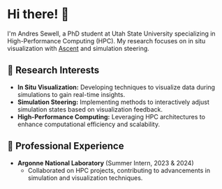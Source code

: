 # Hi there! 👋

I'm Andres Sewell, a PhD student at Utah State University specializing in High-Performance Computing (HPC). My research focuses on in situ visualization with [Ascent](https://ascent.readthedocs.io/en/latest/) and simulation steering.

## 🔬 Research Interests

- **In Situ Visualization:** Developing techniques to visualize data during simulations to gain real-time insights.
- **Simulation Steering:** Implementing methods to interactively adjust simulation states based on visualization feedback.
- **High-Performance Computing:** Leveraging HPC architectures to enhance computational efficiency and scalability.

## 🏢 Professional Experience

- **Argonne National Laboratory** (Summer Intern, 2023 & 2024)
  - Collaborated on HPC projects, contributing to advancements in simulation and visualization techniques.
